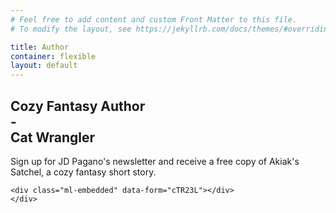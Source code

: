 ```yaml
---
# Feel free to add content and custom Front Matter to this file.
# To modify the layout, see https://jekyllrb.com/docs/themes/#overriding-theme-defaults

title: Author
container: flexible
layout: default
---
```


<div class="container-fluid">
  <div class="row">
    <div class="col-lg-8 col-md-12 banner-image align-items-center text-center d-flex">
    </div>
    <div class="col-lg-4 col-md-12 d-flex align-items-center text-center pt-4 pt-lg-0">
      <h2 class="w-100">Cozy Fantasy Author<br>-<br>Cat Wrangler</h2>
    </div>
  </div>
</div>

<div class="container">
  <div class="content">
    <div class="d-flex justify-content-center align-items-center text-center pt-4 pt-lg-0">
      <p class="lead text-center col-lg-6 col-md-12">
        Sign up for JD Pagano's newsletter and receive a free copy of Akiak's Satchel, a cozy fantasy short story.
      </p>
    </div>

    <div class="ml-embedded" data-form="cTR23L"></div>
    </div>
</div>
